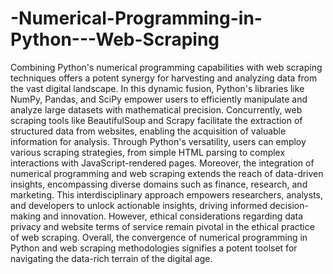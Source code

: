 # -Numerical-Programming-in-Python---Web-Scraping
Combining Python's numerical programming capabilities with web scraping techniques offers a potent synergy for harvesting and analyzing data from the vast digital landscape. In this dynamic fusion, Python's libraries like NumPy, Pandas, and SciPy empower users to efficiently manipulate and analyze large datasets with mathematical precision. Concurrently, web scraping tools like BeautifulSoup and Scrapy facilitate the extraction of structured data from websites, enabling the acquisition of valuable information for analysis. Through Python's versatility, users can employ various scraping strategies, from simple HTML parsing to complex interactions with JavaScript-rendered pages. Moreover, the integration of numerical programming and web scraping extends the reach of data-driven insights, encompassing diverse domains such as finance, research, and marketing. This interdisciplinary approach empowers researchers, analysts, and developers to unlock actionable insights, driving informed decision-making and innovation. However, ethical considerations regarding data privacy and website terms of service remain pivotal in the ethical practice of web scraping. Overall, the convergence of numerical programming in Python and web scraping methodologies signifies a potent toolset for navigating the data-rich terrain of the digital age.
